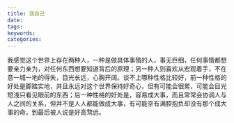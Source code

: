 ```yaml
---
title: 我自己
date:
tags:
keywords:
categories:
---
```

我感觉这个世界上存在两种人，一种是做具体事情的人，事无巨细，任何事情都想要亲力亲为，对任何东西想要知道背后的原理；另一种人则喜欢从宏观着手，不在意一城一地的得失，目光长远，心胸开阔。谈不上哪种性格比较好，前一种性格的好处是脚踏实地，并且永远对这个世界保持好奇心，但有可能会很累，可能会目光短浅只看见眼前的东西；后一种性格的好处是，容易成大事，而且常常会协调人与人之间的关系，但并不是人人都能做成大事，有可能空有满腔抱负却没有那个成大事的命，到最后被人说是好高骛远。
